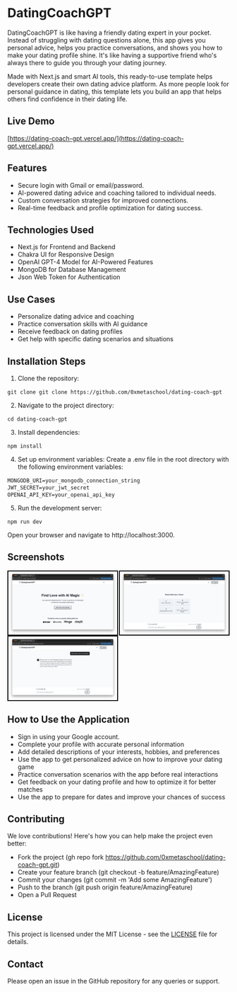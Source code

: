 # DatingCoachGPT
DatingCoachGPT is like having a friendly dating expert in your pocket. Instead of struggling with dating questions alone, this app gives you personal advice, helps you practice conversations, and shows you how to make your dating profile shine. It's like having a supportive friend who's always there to guide you through your dating journey.

Made with Next.js and smart AI tools, this ready-to-use template helps developers create their own dating advice platform. As more people look for personal guidance in dating, this template lets you build an app that helps others find confidence in their dating life.

## Live Demo

[https://dating-coach-gpt.vercel.app/](https://dating-coach-gpt.vercel.app/)

## Features
- Secure login with Gmail or email/password.
- AI-powered dating advice and coaching tailored to individual needs.
- Custom conversation strategies for improved connections.
- Real-time feedback and profile optimization for dating success.

## Technologies Used
- Next.js for Frontend and Backend
- Chakra UI for Responsive Design
- OpenAI GPT-4 Model for AI-Powered Features
- MongoDB for Database Management
- Json Web Token for Authentication

## Use Cases
- Personalize dating advice and coaching
- Practice conversation skills with AI guidance
- Receive feedback on dating profiles
- Get help with specific dating scenarios and situations

## Installation Steps

1. Clone the repository:
```
git clone git clone https://github.com/0xmetaschool/dating-coach-gpt
```

2. Navigate to the project directory:
```
cd dating-coach-gpt 
```

3. Install dependencies:
```
npm install
```

4. Set up environment variables:
Create a .env file in the root directory with the following environment variables:
```
MONGODB_URI=your_mongodb_connection_string
JWT_SECRET=your_jwt_secret  
OPENAI_API_KEY=your_openai_api_key
```

5. Run the development server:
```
npm run dev
```
Open your browser and navigate to http://localhost:3000.

## Screenshots

<div style="display: flex; justify-content: space-between;">
  <img src="https://github.com/0xmetaschool/dating-coach-gpt/blob/main/screenshots/dating-coach-gpt-template-homepage.png?raw=true" alt="DatingCoachGPT Homepage screenshot" style="width: 49%; border: 2px solid black;" />
  <img src="https://github.com/0xmetaschool/dating-coach-gpt/blob/main/screenshots/dating-coach-gpt-template-chat.png?raw=true" alt="DatingCoachGPT Chat screenshot" style="width: 49%; border: 2px solid black;" />
</div>
<div style="display: flex; justify-content: space-between;">
  <img src="https://github.com/0xmetaschool/dating-coach-gpt/blob/main/screenshots/dating-coach-gpt-template-messages.png?raw=true" alt="DatingCoachGPT Messages screenshot" style="width: 49%; border: 2px solid black;" />
</div>

## How to Use the Application
- Sign in using your Google account.
- Complete your profile with accurate personal information
- Add detailed descriptions of your interests, hobbies, and preferences
- Use the app to get personalized advice on how to improve your dating game
- Practice conversation scenarios with the app before real interactions
- Get feedback on your dating profile and how to optimize it for better matches
- Use the app to prepare for dates and improve your chances of success

## Contributing

We love contributions! Here's how you can help make the project even better:

- Fork the project (gh repo fork https://github.com/0xmetaschool/dating-coach-gpt.git)
- Create your feature branch (git checkout -b feature/AmazingFeature)
- Commit your changes (git commit -m 'Add some AmazingFeature')
- Push to the branch (git push origin feature/AmazingFeature)
- Open a Pull Request

## License

This project is licensed under the MIT License - see the [LICENSE](https://github.com/0xmetaschool/dating-coach-gpt/blob/main/LICENSE) file for details.

## Contact
Please open an issue in the GitHub repository for any queries or support.

